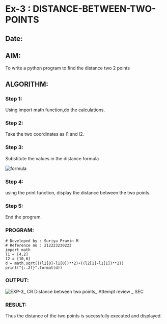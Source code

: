# Ex-3 : DISTANCE-BETWEEN-TWO-POINTS
## Date:
## AIM:
To write a python program to find the distance two 2 points
## ALGORITHM:
### Step 1: 
Using import math function,do the calculations.
### Step 2: 
Take the two coordinates as l1 and l2.
### Step 3: 
Substitute the values in the distance formula

![formula](/formula.JPG)
### Step 4: 
using the print function, display the distance between the two points.
### Step 5: 
End the program.
### PROGRAM:
```
# Developed by : Suriya Pravin M
# Reference no : 212223230223
import math 
l1 = [4,2]
l2 = [10,6]
d = math.sqrt(((l2[0]-l1[0])**2)+((l2[1]-l1[1])**2))
print("{:.2f}".format(d))
```
  
### OUTPUT:
![EXP-3_ CR Distance between two points_ Attempt review _ SEC](https://github.com/user-attachments/assets/48bb21bc-593e-4f3c-a7ab-07cefe7bec99)


### RESULT:
Thus the distance of the two points is sucessfully executed and displayed.
